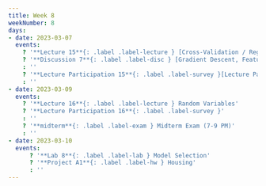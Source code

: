 ```yaml
---
title: Week 8
weekNumber: 8
days:
- date: 2023-03-07
  events:
    ? '**Lecture 15**{: .label .label-lecture } [Cross-Validation / Regularization](lecture/lec15)'
    ? '**Discussion 7**{: .label .label-disc } [Gradient Descent, Feature Engineering](https://drive.google.com/file/d/1dUIFaoyvQjsqZ9kbD_xuAjOIgxeasV_h/view?usp=sharing)' 
    : ''
    ? '**Lecture Participation 15**{: .label .label-survey }[Lecture Participation 15](https://app.sli.do/event/jStDwuCJEg14D6by1r41ZR/embed/polls/ff078b4b-88ad-49ed-b0e0-54b605405d32)'
    : ''
- date: 2023-03-09
  events:
    ? '**Lecture 16**{: .label .label-lecture } Random Variables'
    ? '**Lecture Participation 16**{: .label .label-survey }'
    : ''
    ? '**midterm**{: .label .label-exam } Midterm Exam (7-9 PM)'
    : ''
- date: 2023-03-10
  events:
      ? '**Lab 8**{: .label .label-lab } Model Selection'
      ? '**Project A1**{: .label .label-hw } Housing'
      : ''
---
```

